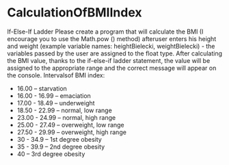 # CalculationOfBMIIndex
If-Else-If Ladder
Please create a program that will calculate the BMI (I encourage you to use the Math.pow () method) afteruser enters his height and weight (example variable names: heightBielecki, weightBielecki) - the variables passed by the user are assigned to the float type. 
After calculating the BMI value, thanks to the if-else-if ladder statement, the value will be assigned to the appropriate range and the correct message will appear on the console. Intervalsof BMI index:
- 16.00 – starvation
- 16.00 - 16.99 – emaciation
- 17.00 - 18.49 – underweight
- 18.50 - 22.99 – normal, low range
- 23.00 - 24.99 – normal, high range
- 25.00 - 27.49 – overweight, low range
- 27.50 - 29.99 – overweight, high range
- 30 - 34.9 – 1st degree obesity
- 35 - 39.9 – 2nd degree obesity
- 40 – 3rd degree obesity
